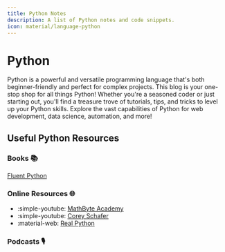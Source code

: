 ```yaml
---
title: Python Notes
description: A list of Python notes and code snippets.
icon: material/language-python
---
```


# Python
Python is a powerful and versatile programming language that's both beginner-friendly and perfect for complex projects. This blog is your one-stop shop for all things Python! Whether you're a seasoned coder or just starting out, you'll find a treasure trove of tutorials, tips, and tricks to level up your Python skills. Explore the vast capabilities of Python for web development, data science, automation, and more!


## Useful Python Resources

### Books 📚
[Fluent Python](https://www.oreilly.com/library/view/fluent-python/9781491946237/)

### Online Resources 🌐
- :simple-youtube: [MathByte Academy](https://www.youtube.com/@mathbyteacademy)
- :simple-youtube: [Corey Schafer](https://www.youtube.com/user/schafer5)
- :material-web: [Real Python](https://realpython.com/)

### Podcasts 🎙️


<!-- https://squidfunk.github.io/mkdocs-material/reference/icons-emojis/#search -->